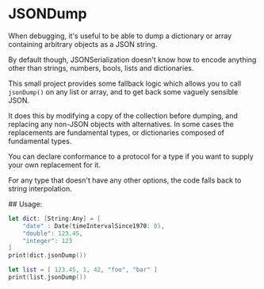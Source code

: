 # JSONDump

When debugging, it's useful to be able to dump a dictionary or array containing arbitrary objects as a JSON string.

By default though, JSONSerialization doesn't know how to encode anything other than strings, numbers, bools, lists and dictionaries.

This small project provides some fallback logic which allows you to call `jsonDump()` on any list or array, and
to get back some vaguely sensible JSON.

It does this by modifying a copy of the collection before dumping, and replacing any non-JSON objects with
alternatives. In some cases the replacements are fundamental types, or dictionaries composed of fundamental types.

You can declare conformance to a protocol for a type if you want to supply your own replacement for it.

For any type that doesn't have any other options, the code falls back to string interpolation.


## Usage:

```swift
let dict: [String:Any] = [
    "date" : Date(timeIntervalSince1970: 0),
    "double": 123.45,
    "integer": 123
]
print(dict.jsonDump())

let list = [ 123.45, 1, 42, "foo", "bar" ]
print(list.jsonDump())
```


